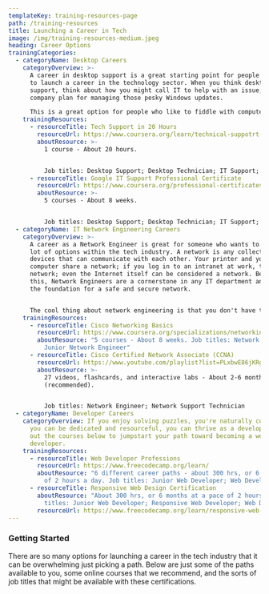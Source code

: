 ```yaml
---
templateKey: training-resources-page
path: /training-resources
title: Launching a Career in Tech
image: /img/training-resources-medium.jpeg
heading: Career Options
trainingCategories:
  - categoryName: Desktop Careers
    categoryOverview: >-
      A career in desktop support is a great starting point for people who want
      to launch a career in the technology sector. When you think desktop
      support, think about how you might call IT to help with an issue, or a
      company plan for managing those pesky Windows updates.  

      This is a great option for people who like to fiddle with computer settings, learn new software, or get the latest gadgets. But if that doesn't sound like you, there's no need to fret: Google search becomes any desk top support technician's best friend.
    trainingResources:
      - resourceTitle: Tech Support in 20 Hours
        resourceUrl: https://www.coursera.org/learn/technical-suppotrt-fundamentals
        aboutResource: >-
          1 course - About 20 hours. 


          Job titles: Desktop Support; Desktop Technician; IT Support; IT Support Specialist
      - resourceTitle: Google IT Support Professional Certificate
        resourceUrl: https://www.coursera.org/professional-certificates/google-it-support#courses
        aboutResource: >-
          5 courses - About 8 weeks. 


          Job titles: Desktop Support; Desktop Technician; IT Support; IT Support Technician; Junior Systems Administrator; Junior Software Systems Administrator
  - categoryName: IT Network Engineering Careers
    categoryOverview: >-
      A career as a Network Engineer is great for someone who wants to have a
      lot of options within the tech industry. A network is any collection of
      devices that can communicate with each other. Your printer and your
      computer share a network; if you log in to an intranet at work, that's a
      network; even the Internet itself can be considered a network. Because of
      this, Network Engineers are a cornerstone in any IT department and build
      the foundation for a safe and secure network.


      The cool thing about network engineering is that you don't have to have a super technical mind to start with; you just need to be curious about how things connect and be able to turn a big picture into small details.
    trainingResources:
      - resourceTitle: Cisco Networking Basics
        resourceUrl: https://www.coursera.org/specializations/networking-basics
        aboutResource: "5 courses - About 8 weeks. Job titles: Network Technician;
          Junior Network Engineer"
      - resourceTitle: Cisco Certified Network Associate (CCNA)
        resourceUrl: https://www.youtube.com/playlist?list=PLxbwE86jKRgMpuZuLBivzlM8s2Dk5lXBQ
        aboutResource: >-
          27 videos, flashcards, and interactive labs - About 2-6 months
          (recommended). 


          Job titles: Network Engineer; Network Support Technician
  - categoryName: Developer Careers
    categoryOverview: If you enjoy solving puzzles, you're naturally curious, and
      you can be dedicated and resourceful, you can thrive as a developer! Check
      out the courses below to jumpstart your path toward becoming a web
      developer.
    trainingResources:
      - resourceTitle: Web Developer Professions
        resourceUrl: https://www.freecodecamp.org/learn/
        aboutResource: "6 different career paths - about 300 hrs, or 6 months at a pace
          of 2 hours a day. Job titles: Junior Web Developer; Web Developer"
      - resourceTitle: Responsive Web Design Certification
        aboutResource: "About 300 hrs, or 6 months at a pace of 2 hours a day. Job
          titles: Junior Web Developer; Responsive Web Developer; Web Designer"
        resourceUrl: https://www.freecodecamp.org/learn/responsive-web-design/
---
```

### Getting Started

There are so many options for launching a career in the tech industry that it can be overwhelming just picking a path. Below are just some of the paths available to you, some online courses that we recommend, and the sorts of job titles that might be available with these certifications.
